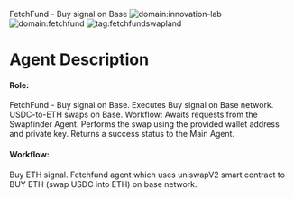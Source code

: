 FetchFund - Buy signal on Base
![domain:innovation-lab](https://img.shields.io/badge/innovation--lab-3D8BD3)
![domain:fetchfund](https://img.shields.io/badge/fetchfund-3D23DD)
![tag:fetchfundswapland](https://img.shields.io/badge/fetchfundswapland-4648A3)


# Agent Description
#### Role: 
FetchFund - Buy signal on Base. Executes Buy signal on Base network. USDC-to-ETH swaps on Base.
Workflow: Awaits requests from the Swapfinder Agent. Performs the swap using the provided wallet
address and private key. Returns a success status to the Main Agent.



#### Workflow:
Buy ETH signal. Fetchfund agent which uses uniswapV2 smart contract to BUY ETH (swap USDC into ETH)
on base network.
